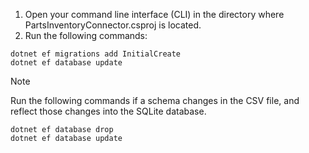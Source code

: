 <!-- markdownlint-disable MD002 MD025 MD041 -->

1. Open your command line interface (CLI) in the directory where PartsInventoryConnector.csproj is located.
2. Run the following commands:

  ```dotnetcli
  dotnet ef migrations add InitialCreate
  dotnet ef database update
  ```

> [!NOTE]
> Run the following commands if a schema changes in the CSV file, and reflect those changes into the SQLite database.

```dotnetcli
dotnet ef database drop
dotnet ef database update
```
